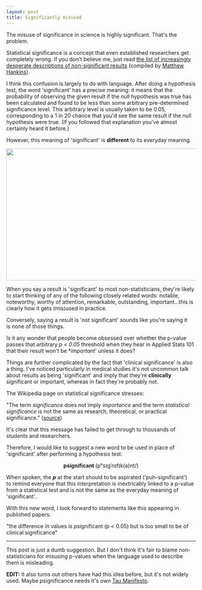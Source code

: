 ```yaml
---
layout: post
title: Significantly misused
---
```


The misuse of significance in science is highly significant. That's the problem.

Statistical significance is a concept that even established researchers get completely wrong. If you don't believe me, just read <a href="https://mchankins.wordpress.com/2013/04/21/still-not-significant-2/">the list of increasingly desperate descriptions of non-significant results</a> (compiled by <a href="https://twitter.com/mc_hankins">Matthew Hankins</a>).

I think this confusion is largely to do with language. After doing a hypothesis test, the word 'significant' has a precise meaning: it means that the probability of observing the given result if the null hypothesis was true has been calculated and found to be less than some arbitrary pre-determined significance level. This arbitrary level is usually taken to be 0.05, corresponding to a 1 in 20 chance that you'd see the same result if the null hypothesis were true. (If you followed that explanation you've almost certainly heard it before.)

However, this meaning of 'significant' is **different** to its everyday meaning.

<img class="alignnone" src="http://www.quickmeme.com/img/9d/9d488c4dd6b949416c85906c5bd7a4c3d3163632d5606a6a068e487c0f3a2d73.jpg" alt="" width="625" height="351" />

When you say a result is 'significant' to most non-statisticians, they're likely to start thinking of any of the following closely related words: notable, noteworthy, worthy of attention, remarkable, outstanding, important...this is clearly how it gets (mis)used in practice.

Conversely, saying a result is 'not significant' sounds like you're saying it is none of those things.

Is it any wonder that people become obsessed over whether the p-value passes that arbitrary <em>p &lt; 0.05</em> threshold when they hear in Applied Stats 101 that their result won't be **important*' unless it does?


Things are further complicated by the fact that 'clinical significance' is also a thing. I've noticed particularly in medical studies it's not uncommon talk about results as being 'significant' and imply that they're **clinically** significant or important, whereas in fact they're probably not.

The Wikipedia page on statistical significance stresses:

"The term <i>significance</i> does not imply <i>importance</i> and the term <i>statistical significance</i> is not the same as research, theoretical, or practical significance." (<a href="http://en.wikipedia.org/wiki/Statistical_significance">source</a>)

It's clear that this message has failed to get through to thousands of students and researchers.

Therefore, I would like to suggest a new word to be used in place of 'significant' after performing a hypothesis test:
<p style="text-align:center;"><strong>psignificant </strong>(pʰsɪɡˈnɪfɪk(ə)nt/)</p>
<p style="text-align:left;">When spoken, the <i><strong>p</strong> </i>at the start should to be aspirated ('puh-significant') to remind everyone that this interpretation is inextricably linked to a p-value from a statistical test and is not the same as the everyday meaning of 'significant'.</p>
With this new word, I look forward to statements like this appearing in published papers:

"the difference in values is psignificant (p &lt; 0.05) but is too small to be of clinical significance"

<hr />

This post is just a dumb suggestion. But I don't think it's fair to blame non-statisticians for misusing p-values when the language used to describe them is misleading. 

**EDIT:** It also turns out others have had this idea before, but it's not widely used. Maybe psignificance needs it's own <a href="http://tauday.com/tau-manifesto">Tau Manifesto</a>.
